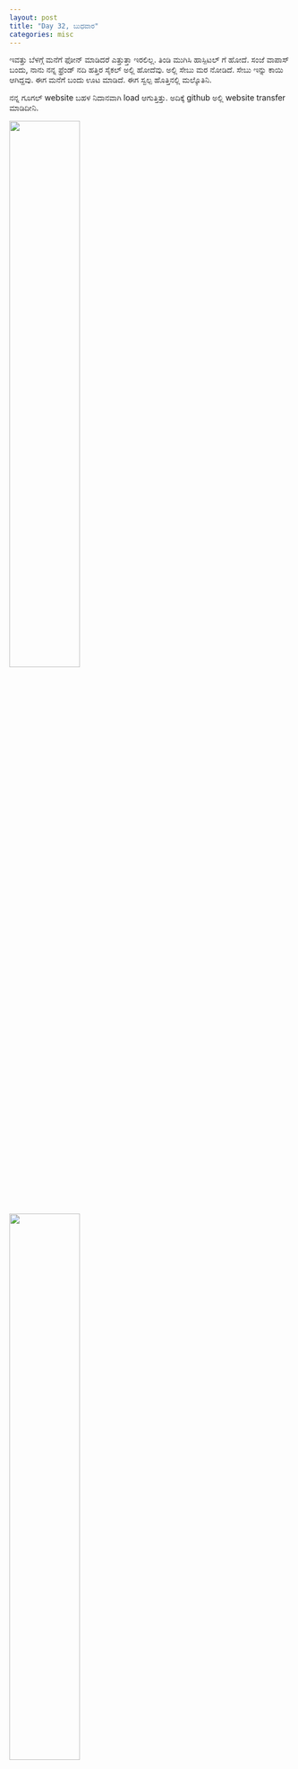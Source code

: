 ```yaml
---
layout: post
title: "Day 32, ಬುಧವಾರ"
categories: misc
---
```


ಇವತ್ತು ಬೆಳಗ್ಗೆ ಮನೆಗೆ ಫೋನ್ ಮಾಡಿದರೆ ಎತ್ತುತ್ತಾ ಇರಲಿಲ್ಲ. ತಿಂಡಿ ಮುಗಿಸಿ ಹಾಸ್ಪಿಟಲ್ ಗೆ ಹೋದೆ. 
ಸಂಜೆ ವಾಪಾಸ್ ಬಂದು, ನಾನು ನನ್ನ ಫ್ರೆಂಡ್ ನದಿ ಹತ್ತಿರ ಸೈಕಲ್ ಅಲ್ಲಿ ಹೋದೆವು. ಅಲ್ಲಿ ಸೇಬು ಮರ ನೋಡಿದೆ. ಸೇಬು ಇನ್ನು ಕಾಯಿ ಆಗಿದ್ದವು. ಈಗ ಮನೆಗೆ ಬಂದು ಊಟ ಮಾಡಿದೆ. ಈಗ ಸ್ವಲ್ಪ ಹೊತ್ತಿನಲ್ಲಿ ಮಲ್ಕೊತಿನಿ.

ನನ್ನ ಗೂಗಲ್ website ಬಹಳ ನಿದಾನವಾಗಿ load ಆಗುತ್ತಿತ್ತು. ಅದಿಕ್ಕೆ github ಅಲ್ಲಿ website transfer ಮಾಡಿದೀನಿ.

<img src="https://raw.githubusercontent.com/myfellowship/myfellowship/master/assets/36.jpg" width="50%">
<img src="https://raw.githubusercontent.com/myfellowship/myfellowship/master/assets/37.jpg" width="50%">
